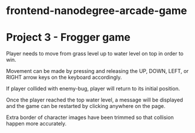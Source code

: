 frontend-nanodegree-arcade-game
===============================

Project 3 - Frogger game
========================

Player needs to move from grass level up to water level on top in order to win.

Movement can be made by pressing and releasing the UP, DOWN, LEFT, or RIGHT arrow keys 
on the keyboard accordingly.  

If player collided with enemy-bug, player will return to its initial position.

Once the player reached the top water level, a message will be displayed and the game can be 
restarted by clicking anywhere on the page.

Extra border of character images have been trimmed so that collision happen more accurately.
